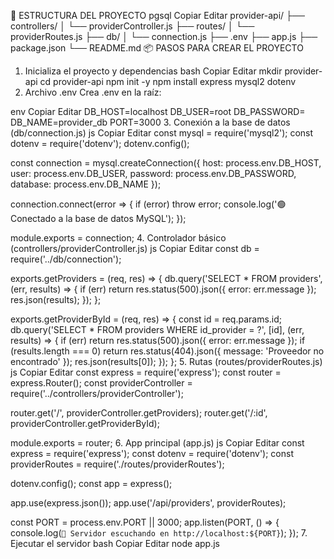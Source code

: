 📁 ESTRUCTURA DEL PROYECTO
pgsql
Copiar
Editar
provider-api/
├── controllers/
│   └── providerController.js
├── routes/
│   └── providerRoutes.js
├── db/
│   └── connection.js
├── .env
├── app.js
├── package.json
└── README.md
📦 PASOS PARA CREAR EL PROYECTO
1. Inicializa el proyecto y dependencias
bash
Copiar
Editar
mkdir provider-api
cd provider-api
npm init -y
npm install express mysql2 dotenv
2. Archivo .env
Crea .env en la raíz:

env
Copiar
Editar
DB_HOST=localhost
DB_USER=root
DB_PASSWORD=
DB_NAME=provider_db
PORT=3000
3. Conexión a la base de datos (db/connection.js)
js
Copiar
Editar
const mysql = require('mysql2');
const dotenv = require('dotenv');
dotenv.config();

const connection = mysql.createConnection({
  host: process.env.DB_HOST,
  user: process.env.DB_USER,
  password: process.env.DB_PASSWORD,
  database: process.env.DB_NAME
});

connection.connect(error => {
  if (error) throw error;
  console.log('🟢 Conectado a la base de datos MySQL');
});

module.exports = connection;
4. Controlador básico (controllers/providerController.js)
js
Copiar
Editar
const db = require('../db/connection');

exports.getProviders = (req, res) => {
  db.query('SELECT * FROM providers', (err, results) => {
    if (err) return res.status(500).json({ error: err.message });
    res.json(results);
  });
};

exports.getProviderById = (req, res) => {
  const id = req.params.id;
  db.query('SELECT * FROM providers WHERE id_provider = ?', [id], (err, results) => {
    if (err) return res.status(500).json({ error: err.message });
    if (results.length === 0) return res.status(404).json({ message: 'Proveedor no encontrado' });
    res.json(results[0]);
  });
};
5. Rutas (routes/providerRoutes.js)
js
Copiar
Editar
const express = require('express');
const router = express.Router();
const providerController = require('../controllers/providerController');

router.get('/', providerController.getProviders);
router.get('/:id', providerController.getProviderById);

module.exports = router;
6. App principal (app.js)
js
Copiar
Editar
const express = require('express');
const dotenv = require('dotenv');
const providerRoutes = require('./routes/providerRoutes');

dotenv.config();
const app = express();

app.use(express.json());
app.use('/api/providers', providerRoutes);

const PORT = process.env.PORT || 3000;
app.listen(PORT, () => {
  console.log(`🚀 Servidor escuchando en http://localhost:${PORT}`);
});
7. Ejecutar el servidor
bash
Copiar
Editar
node app.js
